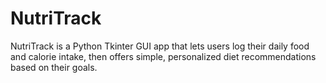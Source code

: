 # NutriTrack
NutriTrack is a Python Tkinter GUI app that lets users log their daily food and calorie intake, then offers simple, personalized diet recommendations based on their goals.

